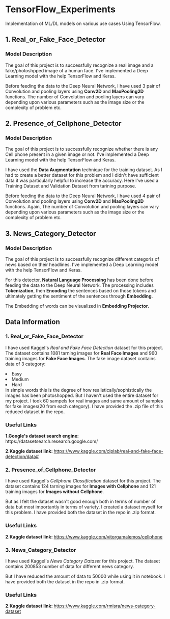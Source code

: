 # TensorFlow_Experiments
Implementation of ML/DL models on various use cases Using TensorFlow.

<h2>1. Real_or_Fake_Face_Detector</h2>

<h3> Model Description</h3>
The goal of this project is to successfully recognize a real image and a fake/photoshpped image of a human face. I've implemented a Deep Learning model with the help TensorFlow and Keras.


Before feeding the data to the Deep Neural Network, I have used 3 pair of Convolution and pooling layers using <b>Conv2D</b> and <b>MaxPooling2D</b> functions. The number of Convolution and pooling layers can vary depending upon various parameters such as the image size or the complexity of problem etc.

<h2>2. Presence_of_Cellphone_Detector</h2>

<h3> Model Description</h3>
The goal of this project is to successfully recognize whether there is any Cell phone present in a given image or not. I've implemented a Deep Learning model with the help TensorFlow and Keras.

I have used the <b>Data Augmentation</b> technique for the training dataset. As I had to create a better dataset for this problem and I didn't have sufficient data it was particularly helpful to increase the accuracy. Here I've used a Training Dataset and Validation Dataset from tarining purpose.

Before feeding the data to the Deep Neural Network, I have used 4 pair of Convolution and pooling layers using <b>Conv2D</b> and <b>MaxPooling2D</b> functions. Again, The number of Convolution and pooling layers can vary depending upon various parameters such as the image size or the complexity of problem etc.

<h2>3. News_Category_Detector</h2>

<h3> Model Description</h3>
The goal of this project is to successfully recognize different categoris of news based on their headlines. I've implemented a Deep Learning model with the help TensorFlow and Keras.


For this detector, <b>Natural Language Processing</b> has been done before feeding the data to the Deep Neural Network. The processing includes <b>Tokenization</b>, then <b>Encoding</b> the sentences based on those tokens and ultimately getting the sentiment of the sentences through <b>Embedding</b>.

The Embedding of words can be visualized in <b>Embedding Projector.</b> 

<h2>Data Information</h2>

<h3>1. Real_or_Fake_Face_Detector</h3>

I have used Kaggel's <i>Real and Fake Face Detection</i> dataset for this project. The dataset contains 1081 tarning images for <b>Real Face Images</b> and 960 training images for <b>Fake Face Images</b>. The fake image dataset contains data of 3 category:
<li>Easy</li>
<li>Medium</li>
<li>Hard</li>
In simple words this is the degree of how realistically/sophistically the images has been photoshopped. But I haven't used the entire dataset for my project. I took 60 sampels for real images and same amount of samples for fake images(20 from each category). I have provided the .zip file of this reduced dataset in the repo.

<h3>Useful Links</h3>
<strong>1.Google's dataset search engine: </strong>https://datasetsearch.research.google.com/

<strong>2.Kaggle dataset link: </strong>https://www.kaggle.com/ciplab/real-and-fake-face-detection/data#

<h3>2. Presence_of_Cellphone_Detector</h3>

I have used Kaggel's <i>Cellphone Classification</i> dataset for this project. The dataset contains 124 tarning images for <b>Images with Cellphone</b> and 121 training images for <b>Images without Cellphone</b>. 

But as I felt the dataset wasn't good enough both in terms of number of data but most importantly in terms of variety, I created a dataset myself for this problem. I have provided both the dataset in the repo in 
.zip format.

<h3>Useful Links</h3>

<strong>2.Kaggle dataset link: </strong>https://www.kaggle.com/vitorgamalemos/cellphone

<h3>3. News_Category_Detector</h3>

I have used Kaggel's <i>News Category Dataset</i> for this project. The dataset contains 200853 number of data for different news category. 

But I have reduced the amount of data to 50000 while using it in notebook. I have provided both the dataset in the repo in .zip format.

<h3>Useful Links</h3>

<strong>2.Kaggle dataset link: </strong>https://www.kaggle.com/rmisra/news-category-dataset




